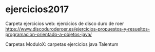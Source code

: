 # ejercicios2017

Carpeta ejercicios web: ejercicios de disco duro de roer 
  https://www.discoduroderoer.es/ejercicios-propuestos-y-resueltos-programacion-orientado-a-objetos-java/
  
Carpetas ModuloX: carpetas ejercicios java Talentum
